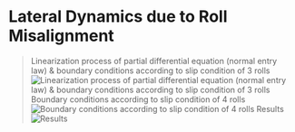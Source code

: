 # Lateral Dynamics due to Roll Misalignment

> Linearization process of partial differential equation (normal entry law) & boundary conditions according to slip condition of 3 rolls
![Linearization process of partial differential equation (normal entry law) & boundary conditions according to slip condition of 3 rolls](https://user-images.githubusercontent.com/42334717/185821863-64994e98-2702-427f-9c50-f4c6eb057f5a.png)
> Boundary conditions according to slip condition of 4 rolls
![Boundary conditions according to slip condition of 4 rolls](https://user-images.githubusercontent.com/42334717/185857702-63147aeb-e2a2-47d6-a96f-94107b3db1b3.png)
> Results
![Results](https://user-images.githubusercontent.com/42334717/186820478-f55b3b3d-c023-4bd4-b3e4-e5d58293e9a4.png)
